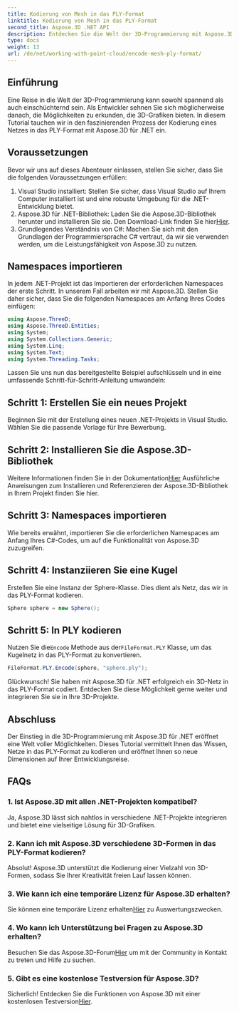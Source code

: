 ```yaml
---
title: Kodierung von Mesh in das PLY-Format
linktitle: Kodierung von Mesh in das PLY-Format
second_title: Aspose.3D .NET API
description: Entdecken Sie die Welt der 3D-Programmierung mit Aspose.3D für .NET. Erfahren Sie, wie Sie Meshes mühelos in das PLY-Format kodieren. Steigern Sie Ihr Entwicklungsspiel!
type: docs
weight: 13
url: /de/net/working-with-point-cloud/encode-mesh-ply-format/
---
```

## Einführung
Eine Reise in die Welt der 3D-Programmierung kann sowohl spannend als auch einschüchternd sein. Als Entwickler sehnen Sie sich möglicherweise danach, die Möglichkeiten zu erkunden, die 3D-Grafiken bieten. In diesem Tutorial tauchen wir in den faszinierenden Prozess der Kodierung eines Netzes in das PLY-Format mit Aspose.3D für .NET ein.
## Voraussetzungen
Bevor wir uns auf dieses Abenteuer einlassen, stellen Sie sicher, dass Sie die folgenden Voraussetzungen erfüllen:
1. Visual Studio installiert: Stellen Sie sicher, dass Visual Studio auf Ihrem Computer installiert ist und eine robuste Umgebung für die .NET-Entwicklung bietet.
2. Aspose.3D für .NET-Bibliothek: Laden Sie die Aspose.3D-Bibliothek herunter und installieren Sie sie. Den Download-Link finden Sie hier[Hier](https://releases.aspose.com/3d/net/).
3. Grundlegendes Verständnis von C#: Machen Sie sich mit den Grundlagen der Programmiersprache C# vertraut, da wir sie verwenden werden, um die Leistungsfähigkeit von Aspose.3D zu nutzen.
## Namespaces importieren
In jedem .NET-Projekt ist das Importieren der erforderlichen Namespaces der erste Schritt. In unserem Fall arbeiten wir mit Aspose.3D. Stellen Sie daher sicher, dass Sie die folgenden Namespaces am Anfang Ihres Codes einfügen:
```csharp
using Aspose.ThreeD;
using Aspose.ThreeD.Entities;
using System;
using System.Collections.Generic;
using System.Linq;
using System.Text;
using System.Threading.Tasks;
```
Lassen Sie uns nun das bereitgestellte Beispiel aufschlüsseln und in eine umfassende Schritt-für-Schritt-Anleitung umwandeln:
## Schritt 1: Erstellen Sie ein neues Projekt
Beginnen Sie mit der Erstellung eines neuen .NET-Projekts in Visual Studio. Wählen Sie die passende Vorlage für Ihre Bewerbung.
## Schritt 2: Installieren Sie die Aspose.3D-Bibliothek
 Weitere Informationen finden Sie in der Dokumentation[Hier](https://reference.aspose.com/3d/net/) Ausführliche Anweisungen zum Installieren und Referenzieren der Aspose.3D-Bibliothek in Ihrem Projekt finden Sie hier.
## Schritt 3: Namespaces importieren
Wie bereits erwähnt, importieren Sie die erforderlichen Namespaces am Anfang Ihres C#-Codes, um auf die Funktionalität von Aspose.3D zuzugreifen.
## Schritt 4: Instanziieren Sie eine Kugel
Erstellen Sie eine Instanz der Sphere-Klasse. Dies dient als Netz, das wir in das PLY-Format kodieren.
```csharp
Sphere sphere = new Sphere();
```
## Schritt 5: In PLY kodieren
 Nutzen Sie die`Encode` Methode aus der`FileFormat.PLY` Klasse, um das Kugelnetz in das PLY-Format zu konvertieren.
```csharp
FileFormat.PLY.Encode(sphere, "sphere.ply");
```
Glückwunsch! Sie haben mit Aspose.3D für .NET erfolgreich ein 3D-Netz in das PLY-Format codiert. Entdecken Sie diese Möglichkeit gerne weiter und integrieren Sie sie in Ihre 3D-Projekte.
## Abschluss
Der Einstieg in die 3D-Programmierung mit Aspose.3D für .NET eröffnet eine Welt voller Möglichkeiten. Dieses Tutorial vermittelt Ihnen das Wissen, Netze in das PLY-Format zu kodieren und eröffnet Ihnen so neue Dimensionen auf Ihrer Entwicklungsreise.
## FAQs
### 1. Ist Aspose.3D mit allen .NET-Projekten kompatibel?
Ja, Aspose.3D lässt sich nahtlos in verschiedene .NET-Projekte integrieren und bietet eine vielseitige Lösung für 3D-Grafiken.
### 2. Kann ich mit Aspose.3D verschiedene 3D-Formen in das PLY-Format kodieren?
Absolut! Aspose.3D unterstützt die Kodierung einer Vielzahl von 3D-Formen, sodass Sie Ihrer Kreativität freien Lauf lassen können.
### 3. Wie kann ich eine temporäre Lizenz für Aspose.3D erhalten?
 Sie können eine temporäre Lizenz erhalten[Hier](https://purchase.aspose.com/temporary-license/) zu Auswertungszwecken.
### 4. Wo kann ich Unterstützung bei Fragen zu Aspose.3D erhalten?
 Besuchen Sie das Aspose.3D-Forum[Hier](https://forum.aspose.com/c/3d/18) um mit der Community in Kontakt zu treten und Hilfe zu suchen.
### 5. Gibt es eine kostenlose Testversion für Aspose.3D?
 Sicherlich! Entdecken Sie die Funktionen von Aspose.3D mit einer kostenlosen Testversion[Hier](https://releases.aspose.com/).